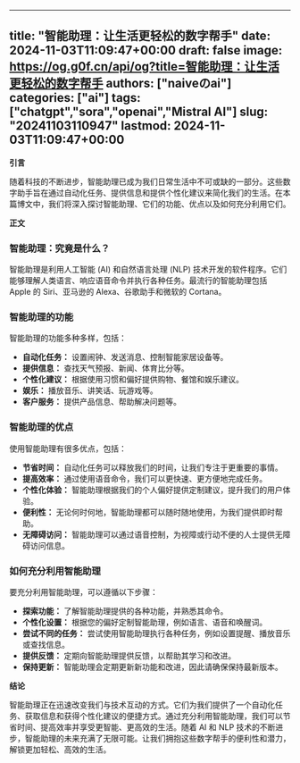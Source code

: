 
---
title: "智能助理：让生活更轻松的数字帮手"
date: 2024-11-03T11:09:47+00:00
draft: false
image: https://og.g0f.cn/api/og?title=智能助理：让生活更轻松的数字帮手
authors: ["naiveのai"]
categories: ["ai"]
tags: ["chatgpt","sora","openai","Mistral AI"]
slug: "20241103110947"
lastmod: 2024-11-03T11:09:47+00:00
---
**引言**

随着科技的不断进步，智能助理已成为我们日常生活中不可或缺的一部分。这些数字助手旨在通过自动化任务、提供信息和提供个性化建议来简化我们的生活。在本篇博文中，我们将深入探讨智能助理、它们的功能、优点以及如何充分利用它们。

**正文**

### 智能助理：究竟是什么？

智能助理是利用人工智能 (AI) 和自然语言处理 (NLP) 技术开发的软件程序。它们能够理解人类语言、响应语音命令并执行各种任务。最流行的智能助理包括 Apple 的 Siri、亚马逊的 Alexa、谷歌助手和微软的 Cortana。

### 智能助理的功能

智能助理的功能多种多样，包括：

- **自动化任务：** 设置闹钟、发送消息、控制智能家居设备等。
- **提供信息：** 查找天气预报、新闻、体育比分等。
- **个性化建议：** 根据使用习惯和偏好提供购物、餐馆和娱乐建议。
- **娱乐：** 播放音乐、讲笑话、玩游戏等。
- **客户服务：** 提供产品信息、帮助解决问题等。

### 智能助理的优点

使用智能助理有很多优点，包括：

- **节省时间：** 自动化任务可以释放我们的时间，让我们专注于更重要的事情。
- **提高效率：** 通过使用语音命令，我们可以更快速、更方便地完成任务。
- **个性化体验：** 智能助理根据我们的个人偏好提供定制建议，提升我们的用户体验。
- **便利性：** 无论何时何地，智能助理都可以随时随地使用，为我们提供即时帮助。
- **无障碍访问：** 智能助理可以通过语音控制，为视障或行动不便的人士提供无障碍访问信息。

### 如何充分利用智能助理

要充分利用智能助理，可以遵循以下步骤：

- **探索功能：** 了解智能助理提供的各种功能，并熟悉其命令。
- **个性化设置：** 根据您的偏好定制智能助理，例如语言、语音和唤醒词。
- **尝试不同的任务：** 尝试使用智能助理执行各种任务，例如设置提醒、播放音乐或查找信息。
- **提供反馈：** 定期向智能助理提供反馈，以帮助其学习和改进。
- **保持更新：** 智能助理会定期更新新功能和改进，因此请确保保持最新版本。

**结论**

智能助理正在迅速改变我们与技术互动的方式。它们为我们提供了一个自动化任务、获取信息和获得个性化建议的便捷方式。通过充分利用智能助理，我们可以节省时间、提高效率并享受更智能、更高效的生活。随着 AI 和 NLP 技术的不断进步，智能助理的未来充满了无限可能。让我们拥抱这些数字帮手的便利性和潜力，解锁更加轻松、高效的生活。